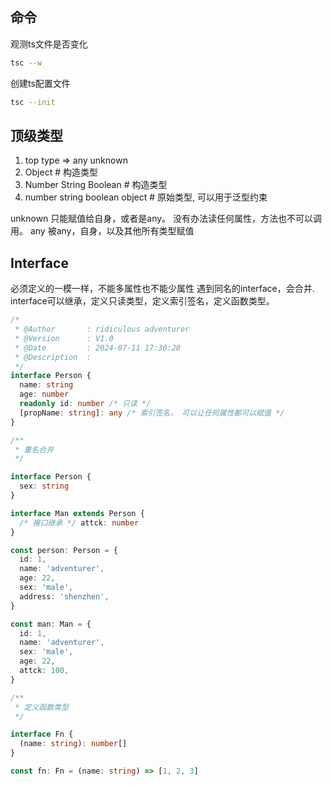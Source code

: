 ## 命令
观测ts文件是否变化
``` bash
tsc --w
```
创建ts配置文件
``` bash
tsc --init
```

## 顶级类型
1. top type => any unknown
2. Object # 构造类型
3. Number String Boolean # 构造类型
4. number string boolean object # 原始类型, 可以用于泛型约束

unknown 只能赋值给自身，或者是any。
没有办法读任何属性，方法也不可以调用。
any 被any，自身，以及其他所有类型赋值

## Interface

必须定义的一模一样，不能多属性也不能少属性
遇到同名的interface，会合并.
interface可以继承，定义只读类型，定义索引签名，定义函数类型。
``` ts
/*
 * @Author       : ridiculous adventurer
 * @Version      : V1.0
 * @Date         : 2024-07-11 17:30:20
 * @Description  :
 */
interface Person {
  name: string
  age: number
  readonly id: number /* 只读 */
  [propName: string]: any /* 索引签名， 可以让任何属性都可以赋值 */
}

/**
 * 重名合并
 */

interface Person {
  sex: string
}

interface Man extends Person {
  /* 接口继承 */ attck: number
}

const person: Person = {
  id: 1,
  name: 'adventurer',
  age: 22,
  sex: 'male',
  address: 'shenzhen',
}

const man: Man = {
  id: 1,
  name: 'adventurer',
  sex: 'male',
  age: 22,
  attck: 100,
}

/**
 * 定义函数类型
 */

interface Fn {
  (name: string): number[]
}

const fn: Fn = (name: string) => [1, 2, 3]

```


